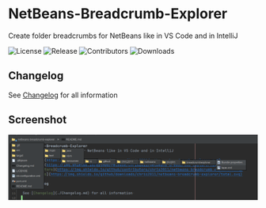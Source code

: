 # NetBeans-Breadcrumb-Explorer
Create folder breadcrumbs for NetBeans like in VS Code and in IntelliJ

![License](https://img.shields.io/github/license/Chris2011/netbeans-breadcrumb-explorer.svg)
![Release](https://img.shields.io/github/release/Chris2011/netbeans-breadcrumb-explorer.svg)
![Contributors](https://img.shields.io/github/contributors/chris2011/netbeans-breadcrumb-explorer.svg)
![Downloads](https://img.shields.io/github/downloads/chris2011/netbeans-breadcrumb-explorer/total.svg)

## Changelog

See [Changelog](./Changelog.md) for all information 

## Screenshot

![Netbeans-Breadcrumb-Explorer](./screenshots/netbeans-breadcrumb-explorer.png)
